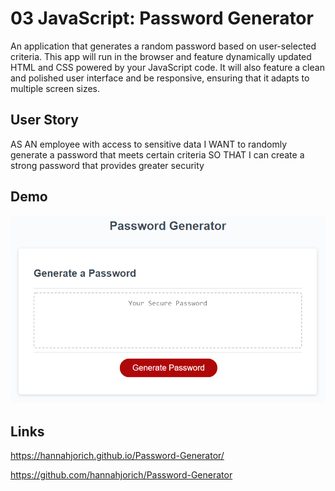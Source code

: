# 03 JavaScript: Password Generator

An application that generates a random password based on user-selected criteria. This app will run in the browser and feature dynamically updated HTML and CSS powered by your JavaScript code. It will also feature a clean and polished user interface and be responsive, ensuring that it adapts to multiple screen sizes.

## User Story


AS AN employee with access to sensitive data
I WANT to randomly generate a password that meets certain criteria
SO THAT I can create a strong password that provides greater security

## Demo

![password generator demo](./Assets/03-javascript-homework-demo.png)

## Links

https://hannahjorich.github.io/Password-Generator/ 

https://github.com/hannahjorich/Password-Generator

